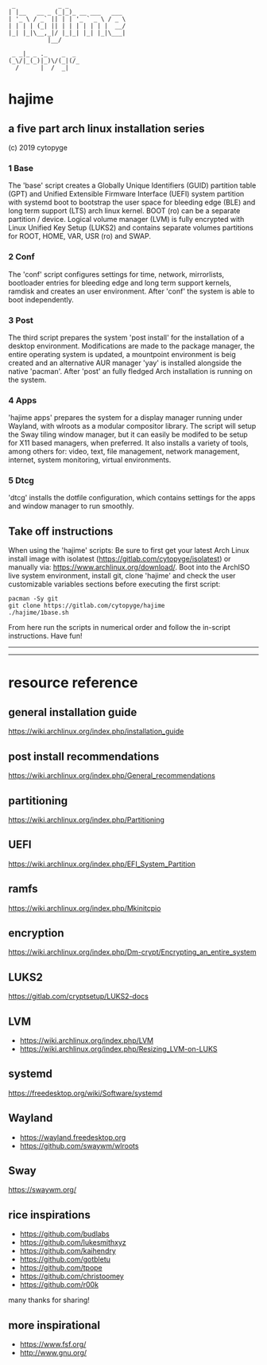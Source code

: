```
 _            _ _
| |__   __ _ (_|_)_ __ ___   ___
| '_ \ / _` || | | '_ ` _ \ / _ \
| | | | (_| || | | | | | | |  __/
|_| |_|\__,_|/ |_|_| |_| |_|\___|
           |__/

 _ _|_ _ ._    _  _
(_\/|_(_)|_)\/(_|(/_
  /      |  /  _|

```
# hajime
## a five part arch linux installation series
(c) 2019 cytopyge

### 1  Base
The 'base' script creates a Globally Unique Identifiers (GUID) partition table (GPT) and Unified Extensible Firmware Interface (UEFI) system partition with systemd boot to bootstrap the user space for bleeding edge (BLE) and long term support (LTS) arch linux kernel. BOOT (ro) can be a separate partition / device. Logical volume manager (LVM) is fully encrypted with Linux Unified Key Setup (LUKS2) and contains separate volumes partitions for ROOT, HOME, VAR, USR (ro) and SWAP.

### 2  Conf
The 'conf' script configures settings for time, network, mirrorlists, bootloader entries for bleeding edge and long term support kernels, ramdisk and creates an user environment. After 'conf' the system is able to boot independently.

### 3  Post
The third script prepares the system 'post install' for the installation of a desktop environment. Modifications are made to the package manager, the entire operating system is updated, a mountpoint environment is beig created and an alternative AUR manager 'yay' is installed alongside the native 'pacman'. After 'post' an fully fledged Arch installation is running on the system.

### 4  Apps
'hajime apps' prepares the system for a display manager running under Wayland, with wlroots as a modular compositor library. The script will setup the Sway tiling window manager, but it can easily be modifed to be setup for X11 based managers, when preferred. It also installs a variety of tools, among others for: video, text, file management, network management, internet, system monitoring, virtual environments.

### 5  Dtcg
'dtcg' installs the dotfile configuration, which contains settings for the apps and window manager to run smoothly.


## Take off instructions
When using the 'hajime' scripts:
Be sure to first get your latest Arch Linux install image with isolatest (https://gitlab.com/cytopyge/isolatest) or manually via: https://www.archlinux.org/download/.
Boot into the ArchISO live system environment, install git, clone 'hajime' and check the user customizable variables sections before executing the first script:

```
pacman -Sy git
git clone https://gitlab.com/cytopyge/hajime
./hajime/1base.sh
```

From here run the scripts in numerical order and follow the in-script instructions. Have fun!

---
---

# resource reference

## general installation guide
https://wiki.archlinux.org/index.php/installation_guide

## post install recommendations
https://wiki.archlinux.org/index.php/General_recommendations

## partitioning
https://wiki.archlinux.org/index.php/Partitioning

## UEFI
https://wiki.archlinux.org/index.php/EFI_System_Partition

## ramfs
https://wiki.archlinux.org/index.php/Mkinitcpio

## encryption
https://wiki.archlinux.org/index.php/Dm-crypt/Encrypting_an_entire_system

## LUKS2
https://gitlab.com/cryptsetup/LUKS2-docs

## LVM
* https://wiki.archlinux.org/index.php/LVM
* https://wiki.archlinux.org/index.php/Resizing_LVM-on-LUKS

## systemd
https://freedesktop.org/wiki/Software/systemd

## Wayland
* https://wayland.freedesktop.org
* https://github.com/swaywm/wlroots

## Sway
https://swaywm.org/

## rice inspirations
* https://github.com/budlabs
* https://github.com/lukesmithxyz
* https://github.com/kaihendry
* https://github.com/gotbletu
* https://github.com/tpope
* https://github.com/christoomey
* https://github.com/r00k

many thanks for sharing!

## more inspirational
* https://www.fsf.org/
* http://www.gnu.org/
